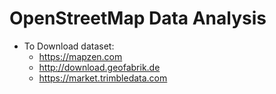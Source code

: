 # OpenStreetMap Data Analysis

- To Download dataset:
  - https://mapzen.com
  - http://download.geofabrik.de
  - https://market.trimbledata.com
